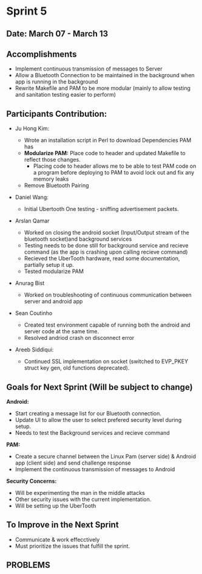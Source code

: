 # Sprint 5

## Date: March 07 - March 13

## Accomplishments
   * Implement continuous transmission of messages to Server
   * Allow a Bluetooth Connection to be maintained in the background when app is running in the background
   * Rewrite Makefile and PAM to be more modular (mainly to allow testing and sanitation testing easier to perform)

## Participants Contribution:
* Ju Hong Kim:
    * Wrote an installation script in Perl to download Dependencies PAM has
    * **Modularize PAM:** Place code to header and updated Makefile to reflect those changes. 
        * Placing code to header allows me to be able to test PAM code on a program before deploying to PAM to avoid lock out and fix any memory leaks
    * Remove Bluetooth Pairing
    
* Daniel Wang: 
    * Initial Ubertooth One testing - sniffing advertisement packets. 
   
* Arslan Qamar
   * Worked on closing the android socket (Input/Output stream of the bluetooth socket)and background services
   * Testing needs to be done still for background service and recieve command (as the app is crashing upon calling recieve command)
   * Recieved the UberTooth hardware, read some documentation, partially setup it up. 
   * Tested modularize PAM
    
* Anurag Bist
  * Worked on troubleshooting of continuous communication between server and android app
 
* Sean Coutinho
  * Created test environment capable of running both the android and server code at the same time.
  * Resolved andriod crash on disconnect error 
  
* Areeb Siddiqui:
     * Continued SSL implementation on socket (switched to EVP_PKEY struct key gen, old functions deprecated).
  

## Goals for Next Sprint (Will be subject to change)
**Android:**
   * Start creating a message list for our Bluetooth connection. 
   * Update UI to allow the user to select prefered security level during setup.
   * Needs to test the Background services and recieve command 
    
 **PAM:**
   * Create a secure channel between the Linux Pam (server side) & Android app (client side) and send challenge response 
   * Implement the continuous transmission of messages to Android
     
 **Security Concerns:**
   * Will be experimenting the man in the middle attacks
   * Other security issues with the current implementation.
   * Will be setting up the UberTooth

## To Improve in the Next Sprint
   * Communicate & work effecctively
   * Must prioritize the issues that fulfill the sprint.


## PROBLEMS
   

